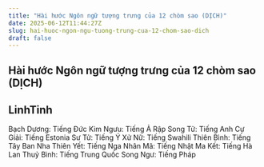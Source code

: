 ```yaml
---
title: "Hài hước Ngôn ngữ tượng trưng của 12 chòm sao (DỊCH)"
date: 2025-06-12T11:44:27Z
slug: hai-huoc-ngon-ngu-tuong-trung-cua-12-chom-sao-dich
draft: false
---
```


## Hài hước Ngôn ngữ tượng trưng của 12 chòm sao (DỊCH)

## LinhTinh

Bạch Dương: Tiếng Đức
Kim Ngưu: Tiếng Ả Rập
Song Tử: Tiếng Anh 
Cự Giải: Tiếng Estonia
Sư Tử: Tiếng Ý
Xử Nữ: Tiếng Swahili
Thiên Bình: Tiếng Tây Ban Nha
Thiên Yết: Tiếng Nga
Nhân Mã: Tiếng Nhật
Ma Kết: Tiếng Hà Lan
Thuỷ Bình: Tiếng Trung Quốc
Song Ngư: Tiếng Pháp
